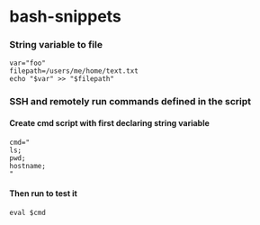 # bash-snippets

### String variable to file
```
var="foo"
filepath=/users/me/home/text.txt
echo "$var" >> "$filepath"
```
### SSH and remotely run commands defined in the script

#### Create cmd script with first declaring string variable
```
cmd="
ls;
pwd;
hostname;
"
```
#### Then run to test it
```
eval $cmd
```
